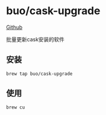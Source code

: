# buo/cask-upgrade

[Github](https://github.com/buo/homebrew-cask-upgrade)

批量更新cask安装的软件

## 安装

`brew tap buo/cask-upgrade`

## 使用

`brew cu`
